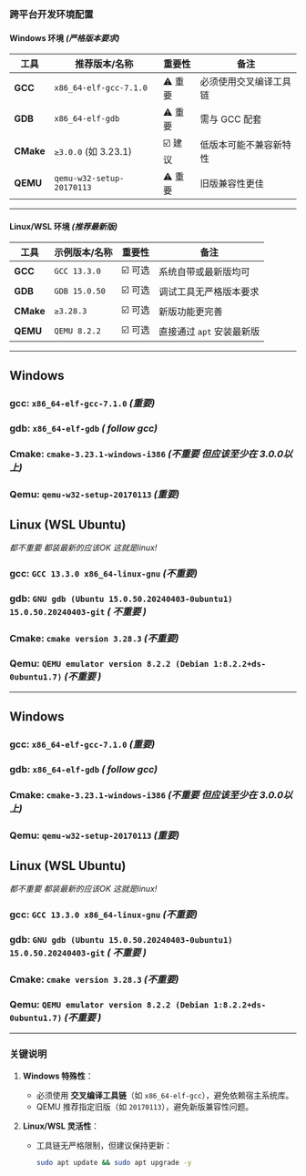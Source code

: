 ### **跨平台开发环境配置**  
#### **Windows 环境** *(严格版本要求)*  
| 工具          | 推荐版本/名称                | 重要性   | 备注                          |
|---------------|-----------------------------|----------|-------------------------------|
| **GCC**       | `x86_64-elf-gcc-7.1.0`      | ⚠️ 重要  | 必须使用交叉编译工具链          |
| **GDB**       | `x86_64-elf-gdb`            | ⚠️ 重要  | 需与 GCC 配套                  |
| **CMake**     | `≥3.0.0` (如 3.23.1)        | ☑️ 建议  | 低版本可能不兼容新特性          |
| **QEMU**      | `qemu-w32-setup-20170113`   | ⚠️ 重要  | 旧版兼容性更佳                  |

---

#### **Linux/WSL 环境** *(推荐最新版)*  
| 工具          | 示例版本/名称                | 重要性   | 备注                          |
|---------------|-----------------------------|----------|-------------------------------|
| **GCC**       | `GCC 13.3.0`                | ☑️ 可选  | 系统自带或最新版均可            |
| **GDB**       | `GDB 15.0.50`               | ☑️ 可选  | 调试工具无严格版本要求          |
| **CMake**     | `≥3.28.3`                   | ☑️ 可选  | 新版功能更完善                  |
| **QEMU**      | `QEMU 8.2.2`                | ☑️ 可选  | 直接通过 `apt` 安装最新版        |

---


## Windows
### gcc: `x86_64-elf-gcc-7.1.0` *(重要)* 
### gdb: `x86_64-elf-gdb` *( follow gcc)*
### Cmake: `cmake-3.23.1-windows-i386` *(不重要 但应该至少在 3.0.0以上)*
### Qemu: `qemu-w32-setup-20170113` *(重要)*

## Linux (WSL Ubuntu)
*都不重要 都装最新的应该OK 这就是linux!*


### gcc: `GCC 13.3.0 x86_64-linux-gnu` *(不重要)* 
### gdb: `GNU gdb (Ubuntu 15.0.50.20240403-0ubuntu1) 15.0.50.20240403-git` *( 不重要 )*
### Cmake: `cmake version 3.28.3` *(不重要)*

### Qemu: `QEMU emulator version 8.2.2 (Debian 1:8.2.2+ds-0ubuntu1.7)` *(不重要 )*


-------
## Windows
### gcc: `x86_64-elf-gcc-7.1.0` *(重要)* 
### gdb: `x86_64-elf-gdb` *( follow gcc)*
### Cmake: `cmake-3.23.1-windows-i386` *(不重要 但应该至少在 3.0.0以上)*
### Qemu: `qemu-w32-setup-20170113` *(重要)*

## Linux (WSL Ubuntu)
*都不重要 都装最新的应该OK 这就是linux!*


### gcc: `GCC 13.3.0 x86_64-linux-gnu` *(不重要)* 
### gdb: `GNU gdb (Ubuntu 15.0.50.20240403-0ubuntu1) 15.0.50.20240403-git` *( 不重要 )*
### Cmake: `cmake version 3.28.3` *(不重要)*

### Qemu: `QEMU emulator version 8.2.2 (Debian 1:8.2.2+ds-0ubuntu1.7)` *(不重要 )*
-------


### **关键说明**  
1. **Windows 特殊性**：  
   - 必须使用 **交叉编译工具链**（如 `x86_64-elf-gcc`），避免依赖宿主系统库。  
   - QEMU 推荐指定旧版（如 `20170113`），避免新版兼容性问题。  

2. **Linux/WSL 灵活性**：  
   - 工具链无严格限制，但建议保持更新：  
     ```bash
     sudo apt update && sudo apt upgrade -y
     ```





